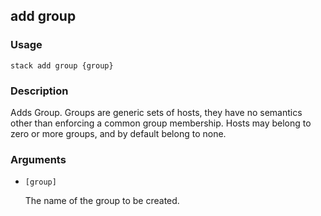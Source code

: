 ## add group

### Usage

`stack add group {group}`

### Description


Adds Group.
Groups are generic sets of hosts, they have no semantics other
than enforcing a common group membership. Hosts may belong to
zero or more groups, and by default belong to none.



### Arguments

* `[group]`

   The name of the group to be created.



